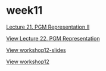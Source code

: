 # week11

[Lecture 21. PGM Representation II](./slide/21.pdf)

[View Lecture 22. PGM Representation](./slide/22.pdf)

[View workshop12-slides](./slide/workshop12-slides.pdf)

[View workshop12](/workshop12-slides.pdf)